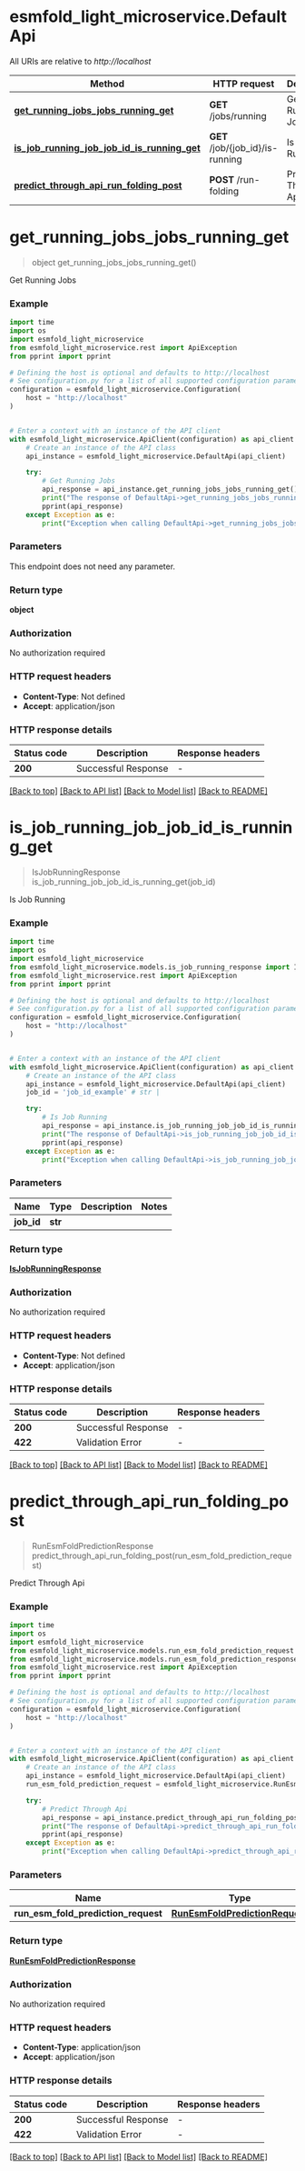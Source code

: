 # esmfold_light_microservice.DefaultApi

All URIs are relative to *http://localhost*

Method | HTTP request | Description
------------- | ------------- | -------------
[**get_running_jobs_jobs_running_get**](DefaultApi.md#get_running_jobs_jobs_running_get) | **GET** /jobs/running | Get Running Jobs
[**is_job_running_job_job_id_is_running_get**](DefaultApi.md#is_job_running_job_job_id_is_running_get) | **GET** /job/{job_id}/is-running | Is Job Running
[**predict_through_api_run_folding_post**](DefaultApi.md#predict_through_api_run_folding_post) | **POST** /run-folding | Predict Through Api


# **get_running_jobs_jobs_running_get**
> object get_running_jobs_jobs_running_get()

Get Running Jobs

### Example


```python
import time
import os
import esmfold_light_microservice
from esmfold_light_microservice.rest import ApiException
from pprint import pprint

# Defining the host is optional and defaults to http://localhost
# See configuration.py for a list of all supported configuration parameters.
configuration = esmfold_light_microservice.Configuration(
    host = "http://localhost"
)


# Enter a context with an instance of the API client
with esmfold_light_microservice.ApiClient(configuration) as api_client:
    # Create an instance of the API class
    api_instance = esmfold_light_microservice.DefaultApi(api_client)

    try:
        # Get Running Jobs
        api_response = api_instance.get_running_jobs_jobs_running_get()
        print("The response of DefaultApi->get_running_jobs_jobs_running_get:\n")
        pprint(api_response)
    except Exception as e:
        print("Exception when calling DefaultApi->get_running_jobs_jobs_running_get: %s\n" % e)
```



### Parameters

This endpoint does not need any parameter.

### Return type

**object**

### Authorization

No authorization required

### HTTP request headers

 - **Content-Type**: Not defined
 - **Accept**: application/json

### HTTP response details

| Status code | Description | Response headers |
|-------------|-------------|------------------|
**200** | Successful Response |  -  |

[[Back to top]](#) [[Back to API list]](../README.md#documentation-for-api-endpoints) [[Back to Model list]](../README.md#documentation-for-models) [[Back to README]](../README.md)

# **is_job_running_job_job_id_is_running_get**
> IsJobRunningResponse is_job_running_job_job_id_is_running_get(job_id)

Is Job Running

### Example


```python
import time
import os
import esmfold_light_microservice
from esmfold_light_microservice.models.is_job_running_response import IsJobRunningResponse
from esmfold_light_microservice.rest import ApiException
from pprint import pprint

# Defining the host is optional and defaults to http://localhost
# See configuration.py for a list of all supported configuration parameters.
configuration = esmfold_light_microservice.Configuration(
    host = "http://localhost"
)


# Enter a context with an instance of the API client
with esmfold_light_microservice.ApiClient(configuration) as api_client:
    # Create an instance of the API class
    api_instance = esmfold_light_microservice.DefaultApi(api_client)
    job_id = 'job_id_example' # str | 

    try:
        # Is Job Running
        api_response = api_instance.is_job_running_job_job_id_is_running_get(job_id)
        print("The response of DefaultApi->is_job_running_job_job_id_is_running_get:\n")
        pprint(api_response)
    except Exception as e:
        print("Exception when calling DefaultApi->is_job_running_job_job_id_is_running_get: %s\n" % e)
```



### Parameters


Name | Type | Description  | Notes
------------- | ------------- | ------------- | -------------
 **job_id** | **str**|  | 

### Return type

[**IsJobRunningResponse**](IsJobRunningResponse.md)

### Authorization

No authorization required

### HTTP request headers

 - **Content-Type**: Not defined
 - **Accept**: application/json

### HTTP response details

| Status code | Description | Response headers |
|-------------|-------------|------------------|
**200** | Successful Response |  -  |
**422** | Validation Error |  -  |

[[Back to top]](#) [[Back to API list]](../README.md#documentation-for-api-endpoints) [[Back to Model list]](../README.md#documentation-for-models) [[Back to README]](../README.md)

# **predict_through_api_run_folding_post**
> RunEsmFoldPredictionResponse predict_through_api_run_folding_post(run_esm_fold_prediction_request)

Predict Through Api

### Example


```python
import time
import os
import esmfold_light_microservice
from esmfold_light_microservice.models.run_esm_fold_prediction_request import RunEsmFoldPredictionRequest
from esmfold_light_microservice.models.run_esm_fold_prediction_response import RunEsmFoldPredictionResponse
from esmfold_light_microservice.rest import ApiException
from pprint import pprint

# Defining the host is optional and defaults to http://localhost
# See configuration.py for a list of all supported configuration parameters.
configuration = esmfold_light_microservice.Configuration(
    host = "http://localhost"
)


# Enter a context with an instance of the API client
with esmfold_light_microservice.ApiClient(configuration) as api_client:
    # Create an instance of the API class
    api_instance = esmfold_light_microservice.DefaultApi(api_client)
    run_esm_fold_prediction_request = esmfold_light_microservice.RunEsmFoldPredictionRequest() # RunEsmFoldPredictionRequest | 

    try:
        # Predict Through Api
        api_response = api_instance.predict_through_api_run_folding_post(run_esm_fold_prediction_request)
        print("The response of DefaultApi->predict_through_api_run_folding_post:\n")
        pprint(api_response)
    except Exception as e:
        print("Exception when calling DefaultApi->predict_through_api_run_folding_post: %s\n" % e)
```



### Parameters


Name | Type | Description  | Notes
------------- | ------------- | ------------- | -------------
 **run_esm_fold_prediction_request** | [**RunEsmFoldPredictionRequest**](RunEsmFoldPredictionRequest.md)|  | 

### Return type

[**RunEsmFoldPredictionResponse**](RunEsmFoldPredictionResponse.md)

### Authorization

No authorization required

### HTTP request headers

 - **Content-Type**: application/json
 - **Accept**: application/json

### HTTP response details

| Status code | Description | Response headers |
|-------------|-------------|------------------|
**200** | Successful Response |  -  |
**422** | Validation Error |  -  |

[[Back to top]](#) [[Back to API list]](../README.md#documentation-for-api-endpoints) [[Back to Model list]](../README.md#documentation-for-models) [[Back to README]](../README.md)

